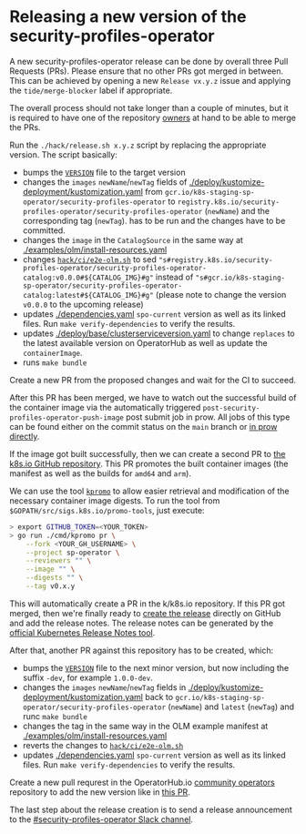 # Releasing a new version of the security-profiles-operator

A new security-profiles-operator release can be done by overall three Pull Requests (PRs).
Please ensure that no other PRs got merged in between. This can be achieved by
opening a new `Release vx.y.z` issue and applying the `tide/merge-blocker` label
if appropriate.

The overall process should not take longer than a couple of minutes, but it is
required to have one of the repository [owners](./OWNERS) at hand to be able to
merge the PRs.

Run the `./hack/release.sh x.y.z` script by replacing the appropriate version.
The script basically:

- bumps the [`VERSION`](VERSION) file to the target version
- changes the `images` `newName`/`newTag` fields of
  [./deploy/kustomize-deployment/kustomization.yaml](deploy/kustomize-deployment/kustomization.yaml)
  from `gcr.io/k8s-staging-sp-operator/security-profiles-operator` to
  `registry.k8s.io/security-profiles-operator/security-profiles-operator` (`newName`) and the
  corresponding tag (`newTag`).
  has to be run and the changes have to be committed.
- changes the `image` in the `CatalogSource` in the same way at
  [./examples/olm/install-resources.yaml](/examples/olm/install-resources.yaml)
- changes [`hack/ci/e2e-olm.sh`](/hack/ci/e2e-olm.sh) to sed
  `"s#registry.k8s.io/security-profiles-operator/security-profiles-operator-catalog:v0.0.0#${CATALOG_IMG}#g"`
  instead of
  `"s#gcr.io/k8s-staging-sp-operator/security-profiles-operator-catalog:latest#${CATALOG_IMG}#g"`
  (please note to change the version `v0.0.0` to the upcoming release)
- updates [./dependencies.yaml](./dependencies.yaml) `spo-current` version as
  well as its linked files. Run `make verify-dependencies` to verify the
  results.
- updates [./deploy/base/clusterserviceversion.yaml](./deploy/base/clusterserviceversion.yaml)
  to change `replaces` to the latest available version on OperatorHub as well as
  update the `containerImage`.
- runs `make bundle`

Create a new PR from the proposed changes and wait for the CI to succeed.

After this PR has been merged, we have to watch out the successful build of the
container image via the automatically triggered
`post-security-profiles-operator-push-image` post submit job in prow. All jobs of this
type can be found either on the commit status on the `main` branch or [in prow
directly](https://prow.k8s.io/?job=post-security-profiles-operator-push-image).

If the image got built successfully, then we can create a second PR to [the
k8s.io GitHub repository](https://github.com/kubernetes/k8s.io). This PR
promotes the built container images (the manifest as well as the builds for
`amd64` and `arm`).

We can use the tool
[`kpromo`](https://github.com/kubernetes-sigs/promo-tools#kpromo) to allow
easier retrieval and modification of the necessary container image digests.
To run the tool from `$GOPATH/src/sigs.k8s.io/promo-tools`, just execute:

```bash
> export GITHUB_TOKEN=<YOUR_TOKEN>
> go run ./cmd/kpromo pr \
    --fork <YOUR_GH_USERNAME> \
    --project sp-operator \
    --reviewers "" \
    --image "" \
    --digests "" \
    --tag v0.x.y
```

This will automatically create a PR in the k/k8s.io repository. If this PR got
merged, then we're finally ready to [create the
release](https://github.com/kubernetes-sigs/security-profiles-operator/releases/new)
directly on GitHub and add the release notes. The release notes can be generated
by the [official Kubernetes Release Notes
tool](https://github.com/kubernetes/release/tree/master/cmd/release-notes).

After that, another PR against this repository has to be created, which:

- bumps the [`VERSION`](VERSION) file to the next minor version, but now including the
  suffix `-dev`, for example `1.0.0-dev`.
- changes the `images` `newName`/`newTag` fields in
  [./deploy/kustomize-deployment/kustomization.yaml](deploy/kustomize-deployment/kustomization.yaml)
  back to `gcr.io/k8s-staging-sp-operator/security-profiles-operator`
  (`newName`) and `latest` (`newTag`) and runc `make bundle`
- changes the tag in the same way in the OLM example manifest at
  [./examples/olm/install-resources.yaml](/examples/olm/install-resources.yaml)
- reverts the changes to [`hack/ci/e2e-olm.sh`](/hack/ci/e2e-olm.sh)
- updates [./dependencies.yaml](./dependencies.yaml) `spo-current` version as
  well as its linked files. Run `make verify-dependencies` to verify the
  results.

Create a new pull requrest in the OperatorHub.io [community
operators](https://github.com/k8s-operatorhub/community-operators) repository to
add the new version like in [this
PR](https://github.com/k8s-operatorhub/community-operators/pull/1672).

The last step about the release creation is to send a release announcement to
the [#security-profiles-operator Slack channel](https://kubernetes.slack.com/messages/security-profiles-operator).

